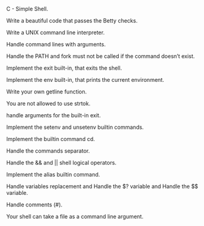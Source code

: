 C - Simple Shell.

Write a beautiful code that passes the Betty checks.

Write a UNIX command line interpreter.

Handle command lines with arguments.

Handle the PATH and fork must not be called if the command doesn’t exist.

Implement the exit built-in, that exits the shell.

Implement the env built-in, that prints the current environment.

Write your own getline function.

You are not allowed to use strtok.

handle arguments for the built-in exit.

Implement the setenv and unsetenv builtin commands.

Implement the builtin command cd.

Handle the commands separator.

Handle the && and || shell logical operators.

Implement the alias builtin command.

Handle variables replacement and Handle the $? variable and Handle the $$ variable.

Handle comments (#).

Your shell can take a file as a command line argument.
